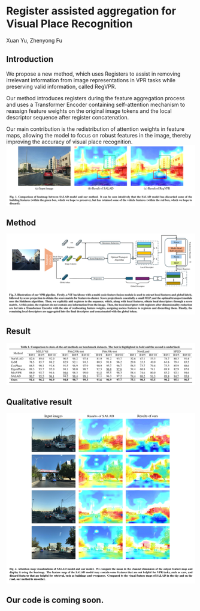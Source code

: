 # Register assisted aggregation for Visual Place Recognition
Xuan Yu, Zhenyong Fu

## Introduction
We propose a new method, which uses Registers to assist in removing irrelevant information from image representations in VPR tasks while preserving valid information, called RegVPR. 

Our method introduces registers during the feature aggregation process and uses a Transformer Encoder containing self-attention mechanism to reassign feature weights on the original image tokens and the local descriptor sequence after register concatenation. 

Our main contribution is the redistribution of attention weights in feature maps, allowing the model to focus on robust features in the image, thereby improving the accuracy of visual place recognition.
![Introduction](img/heatmap_introduction.png)

## Method
![Method](img/method.png)

## Result
![Result](img/result.png)

## Qualitative result
![Qualitative result](img/qualitative_result.png)

## Our code is coming soon.
